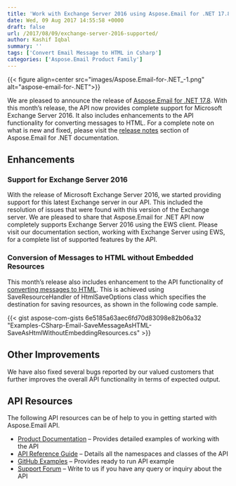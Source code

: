 ```yaml
---
title: 'Work with Exchange Server 2016 using Aspose.Email for .NET 17.8'
date: Wed, 09 Aug 2017 14:55:58 +0000
draft: false
url: /2017/08/09/exchange-server-2016-supported/
author: Kashif Iqbal
summary: ''
tags: ['Convert Email Message to HTML in Csharp']
categories: ['Aspose.Email Product Family']
---
```




{{< figure align=center src="images/Aspose.Email-for-.NET_-1.png" alt="aspose-email-for-.NET">}}


We are pleased to announce the release of [Aspose.Email for .NET 17.8][1]. With this month’s release, the API now provides complete support for Microsoft Exchange Server 2016. It also includes enhancements to the API functionality for converting messages to HTML. For a complete note on what is new and fixed, please visit the [release notes][2] section of Aspose.Email for .NET documentation.

## Enhancements

### Support for Exchange Server 2016

With the release of Microsoft Exchange Server 2016, we started providing support for this latest Exchange server in our API. This included the resolution of issues that were found with this version of the Exchange server. We are pleased to share that Aspose.Email for .NET API now completely supports Exchange Server 2016 using the EWS client. Please visit our documentation section, working with Exchange Server using EWS, for a complete list of supported features by the API.

### Conversion of Messages to HTML without Embedded Resources

This month’s release also includes enhancement to the API functionality of [converting messages to HTML][3]. This is achieved using SaveResourceHandler of HtmlSaveOptions class which specifies the destination for saving resources, as shown in the following code sample.

{{< gist aspose-com-gists 6e5185a63aec6fd70d83098e82b06a32 "Examples-CSharp-Email-SaveMessageAsHTML-SaveAsHtmlWithoutEmbeddingResources.cs" >}}

## Other Improvements

We have also fixed several bugs reported by our valued customers that further improves the overall API functionality in terms of expected output.

## API Resources

The following API resources can be of help to you in getting started with Aspose.Email API.

*   [Product Documentation][4] – Provides detailed examples of working with the API
*   [API Reference Guide][5] – Details all the namespaces and classes of the API
*   [GitHub Examples][6] – Provides ready to run API example
*   [Support Forum][7] – Write to us if you have any query or inquiry about the API




[1]: https://downloads.aspose.com/email/net
[2]: https://docs.aspose.com/display/emailnet/Aspose.Email+for+.NET+17.8+Release+Notes
[3]: https://docs.aspose.com/display/emailnet/Loading+and+Saving+Message#LoadingandSavingMessage-SavingasHTMLwithoutEmbeddingResources
[4]: https://docs.aspose.com/display/emailnet/Home
[5]: https://www.aspose.com/api/net/email
[6]: https://github.com/asposeemail/Aspose_Email_NET
[7]: https://forum.aspose.com/c/email




